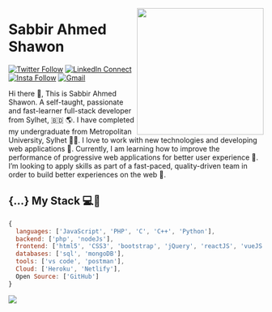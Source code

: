 <!--
### Hi there 👋

**sabbirshawon/sabbirshawon** is a ✨ _special_ ✨ repository because its `README.md` (this file) appears on your GitHub profile.

Here are some ideas to get you started:

- 🔭 I’m currently working on ...
- 🌱 I’m currently learning ...
- 👯 I’m looking to collaborate on ...
- 🤔 I’m looking for help with ...
- 💬 Ask me about ...
- 📫 How to reach me: ...
- 😄 Pronouns: ...
- ⚡ Fun fact: ...
-->

<a target="_blank" href="https://www.linkedin.com/in/sabbirrrrr/"><img width="250" align="right" src="https://user-images.githubusercontent.com/58518192/87162442-bf3e8180-c2e7-11ea-9f2a-53a50306b7ce.gif"></a>

# Sabbir Ahmed Shawon

[![Twitter Follow](https://img.shields.io/badge/dynamic/json.svg?color=14171A&labelColor=37474f&logo=twitter&logoColor=4fc3f7&label=&query=%24[0].followers_count&url=https%3A%2F%2Fcdn.syndication.twimg.com%2Fwidgets%2Ffollowbutton%2Finfo.json%3Fscreen_names%3DLakshmanGope&suffix=%20Followers)](https://twitter.com/sabbirs93)
[![LinkedIn Connect](https://img.shields.io/badge/%20-Connect-black?color=14171A&labelColor=212121&logo=linkedin&logoColor=2E77B5)](https://www.linkedin.com/in/sabbirrrrr/)
[![Insta Follow](https://img.shields.io/badge/%20-Follow-black?color=14171A&labelColor=d81b60&logo=instagram&logoColor=ffffff)](https://www.instagram.com/sabbirrrrrr/)
[![Gmail](https://img.shields.io/badge/%20-Send%20Mail-black?color=14171A&labelColor=ef5350&logo=gmail&logoColor=ffffff)](mailto:sabbirs93@gmail.com?subject=From%20GitHub&cc=sabbirs93@gmail.com&body=Hi,%20there.%20Found%20you%20from%20GitHub.)

Hi there 👋, This is Sabbir Ahmed Shawon. A self-taught, passionate and fast-learner full-stack developer from Sylhet, 🇧🇩 🌎. I have completed my undergraduate from Metropolitan University, Sylhet 👨‍🎓. I love to work with new technologies and developing web applications 🔭. Currently, I am learning how to improve the performance of progressive web applications for better user experience 🌱. I’m looking to apply skills as part of a fast-paced, quality-driven team in order to build better experiences on the web 🚀.

## {...} My Stack 💻🚀

```js
{
  languages: ['JavaScript', 'PHP', 'C', 'C++', 'Python'],
  backend: ['php', 'nodeJs'],
  frontend: ['html5', 'CSS3', 'bootstrap', 'jQuery', 'reactJS', 'vueJS'],
  databases: ['sql', 'mongoDB'],
  tools: ['vs code', 'postman'],
  Cloud: ['Heroku', 'Netlify'],
  Open Source: ['GitHub']
}
```

<img src="https://github-readme-stats.vercel.app/api/?username=sabbirshawon&show_icons=true&title_color=fff&icon_color=79ff97&text_color=9f9f9f&bg_color=151515">
